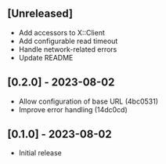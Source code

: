 ## [Unreleased]

- Add accessors to X::Client
- Add configurable read timeout
- Handle network-related errors
- Update README

## [0.2.0] - 2023-08-02

- Allow configuration of base URL (4bc0531)
- Improve error handling (14dc0cd)

## [0.1.0] - 2023-08-02

- Initial release
